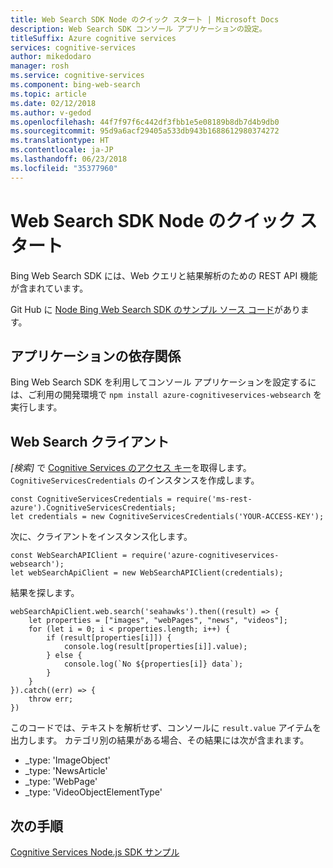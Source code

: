 ```yaml
---
title: Web Search SDK Node のクイック スタート | Microsoft Docs
description: Web Search SDK コンソール アプリケーションの設定。
titleSuffix: Azure cognitive services
services: cognitive-services
author: mikedodaro
manager: rosh
ms.service: cognitive-services
ms.component: bing-web-search
ms.topic: article
ms.date: 02/12/2018
ms.author: v-gedod
ms.openlocfilehash: 44f7f97f6c442df3fbb1e5e08189b8db7d4b9db0
ms.sourcegitcommit: 95d9a6acf29405a533db943b1688612980374272
ms.translationtype: HT
ms.contentlocale: ja-JP
ms.lasthandoff: 06/23/2018
ms.locfileid: "35377960"
---
```

# <a name="web-search-sdk-node-quickstart"></a>Web Search SDK Node のクイック スタート

Bing Web Search SDK には、Web クエリと結果解析のための REST API 機能が含まれています。

Git Hub に [Node Bing Web Search SDK のサンプル ソース コード](https://github.com/Azure-Samples/cognitive-services-node-sdk-samples/blob/master/Samples/webSearch.js)があります。

## <a name="application-dependencies"></a>アプリケーションの依存関係

Bing Web Search SDK を利用してコンソール アプリケーションを設定するには、ご利用の開発環境で `npm install azure-cognitiveservices-websearch` を実行します。

## <a name="web-search-client"></a>Web Search クライアント
*[検索]* で [Cognitive Services のアクセス キー](https://azure.microsoft.com/try/cognitive-services/)を取得します。 `CognitiveServicesCredentials` のインスタンスを作成します。
```
const CognitiveServicesCredentials = require('ms-rest-azure').CognitiveServicesCredentials;
let credentials = new CognitiveServicesCredentials('YOUR-ACCESS-KEY');
```
次に、クライアントをインスタンス化します。
```
const WebSearchAPIClient = require('azure-cognitiveservices-websearch');
let webSearchApiClient = new WebSearchAPIClient(credentials);
```
結果を探します。
```
webSearchApiClient.web.search('seahawks').then((result) => {
    let properties = ["images", "webPages", "news", "videos"];
    for (let i = 0; i < properties.length; i++) {
        if (result[properties[i]]) {
            console.log(result[properties[i]].value);
        } else {
            console.log(`No ${properties[i]} data`);
        }
    }
}).catch((err) => {
    throw err;
})

```
このコードでは、テキストを解析せず、コンソールに `result.value` アイテムを出力します。  カテゴリ別の結果がある場合、その結果には次が含まれます。
- _type: 'ImageObject'
- _type: 'NewsArticle'
- _type: 'WebPage'
- _type: 'VideoObjectElementType'

<!-- Remove until this can be replaced with a sanitized version.
![Video results](media/web-search-sdk-node-results.png)
-->

## <a name="next-steps"></a>次の手順

[Cognitive Services Node.js SDK サンプル](https://github.com/Azure-Samples/cognitive-services-node-sdk-samples)
